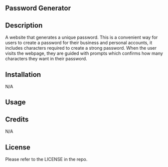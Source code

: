 ## Password Generator

## Description
A website that generates a unique password. This is a convenient way for users to create a password for their business and personal accounts, it includes characters required to create a strong password. When the user visits the webpage, they are guided with prompts which confirms how many characters they want in their password. 

## Installation
N/A

## Usage

## Credits
N/A

## License
Please refer to the LICENSE in the repo.

